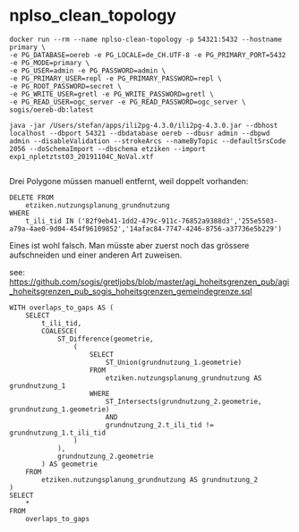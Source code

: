# nplso_clean_topology

```
docker run --rm --name nplso-clean-topology -p 54321:5432 --hostname primary \
-e PG_DATABASE=oereb -e PG_LOCALE=de_CH.UTF-8 -e PG_PRIMARY_PORT=5432 -e PG_MODE=primary \
-e PG_USER=admin -e PG_PASSWORD=admin \
-e PG_PRIMARY_USER=repl -e PG_PRIMARY_PASSWORD=repl \
-e PG_ROOT_PASSWORD=secret \
-e PG_WRITE_USER=gretl -e PG_WRITE_PASSWORD=gretl \
-e PG_READ_USER=ogc_server -e PG_READ_PASSWORD=ogc_server \
sogis/oereb-db:latest
```

```
java -jar /Users/stefan/apps/ili2pg-4.3.0/ili2pg-4.3.0.jar --dbhost localhost --dbport 54321 --dbdatabase oereb --dbusr admin --dbpwd admin --disableValidation --strokeArcs --nameByTopic --defaultSrsCode 2056 --doSchemaImport --dbschema etziken --import exp1_npletztst03_20191104C_NoVal.xtf
```

```

```
Drei Polygone müssen manuell entfernt, weil doppelt vorhanden:

```
DELETE FROM 
    etziken.nutzungsplanung_grundnutzung 
WHERE  
    t_ili_tid IN ('82f9eb41-1dd2-479c-911c-76852a9388d3','255e5503-a79a-4ae0-9d04-454f96109852','14afac84-7747-4246-8756-a37736e5b229')
```
Eines ist wohl falsch. Man müsste aber zuerst noch das grössere aufschneiden und einer anderen Art zuweisen.


see: https://github.com/sogis/gretljobs/blob/master/agi_hoheitsgrenzen_pub/agi_hoheitsgrenzen_pub_sogis_hoheitsgrenzen_gemeindegrenze.sql


```
WITH overlaps_to_gaps AS (
    SELECT
        t_ili_tid,
        COALESCE(
            ST_Difference(geometrie,
                (
                    SELECT 
                        ST_Union(grundnutzung_1.geometrie)
                    FROM 
                        etziken.nutzungsplanung_grundnutzung AS grundnutzung_1
                    WHERE 
                        ST_Intersects(grundnutzung_2.geometrie, grundnutzung_1.geometrie)
                        AND 
                        grundnutzung_2.t_ili_tid != grundnutzung_1.t_ili_tid
                )
            ),
            grundnutzung_2.geometrie
        ) AS geometrie
    FROM 
        etziken.nutzungsplanung_grundnutzung AS grundnutzung_2
)
SELECT 
    *
FROM
    overlaps_to_gaps
```